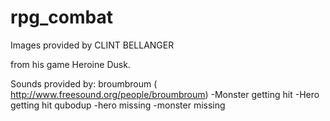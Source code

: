rpg_combat
==========


Images provided by CLINT BELLANGER 

from his game Heroine Dusk.


Sounds provided by:
broumbroum ( http://www.freesound.org/people/broumbroum)
	-Monster getting hit
	-Hero getting hit
qubodup
	-hero missing
	-monster missing